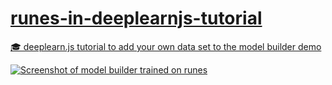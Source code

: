 # [runes-in-deeplearnjs-tutorial](https://github.com/digitalheir/runes-in-deeplearnjs-tutorial/blob/master/rune_recognition.md)
[🎓 deeplearn.js tutorial to add your own data set to the model builder demo](https://github.com/digitalheir/runes-in-deeplearnjs-tutorial/blob/master/rune_recognition.md)


[![Screenshot of model builder trained on runes](https://github.com/digitalheir/deeplearnjs/raw/rune_recognition_tutorial/demos/rune_recognition/runes_cnn.jpg)](https://github.com/digitalheir/runes-in-deeplearnjs-tutorial/blob/master/rune_recognition.md)
